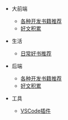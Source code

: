* 大前端

	* [各种开发书籍推荐](资源积累/大前端/各种开发书籍推荐.md)
	* [好文积累](资源积累/大前端/好文积累.md)

* 生活

	* [日常好书推荐](资源积累/生活/日常好书推荐.md)

* 后端

	* [各种开发书籍推荐](资源积累/后端/各种开发书籍推荐.md)
	* [好文积累](资源积累/后端/好文积累.md)

* 工具

	* [VSCode插件](资源积累/工具/插件/vscode插件.md)


